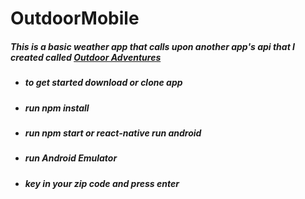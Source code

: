 # OutdoorMobile

##### This is a basic weather app that calls upon another app's api that I created called [Outdoor Adventures](https://outdooradventuretime.herokuapp.com/)

* ##### to get started download or clone app

* ##### run npm install
* ##### run npm start or react-native run android

* ##### run Android Emulator

* ##### key in your zip code and press enter
